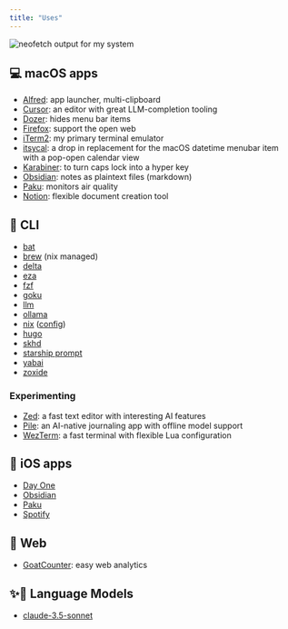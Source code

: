 ```yaml
---
title: "Uses"
---
```


![neofetch output for my system](/img/uses/neofetch.png)


## 💻 macOS apps

- [Alfred](https://www.alfredapp.com/): app launcher, multi-clipboard
- [Cursor](https://cursor.sh/): an editor with great LLM-completion tooling
- [Dozer](https://github.com/Mortennn/Dozer): hides menu bar items
- [Firefox](https://www.mozilla.org/en-US/firefox/new/): support the open web
- [iTerm2](https://iterm2.com/): my primary terminal emulator
- [itsycal](https://www.mowglii.com/itsycal/): a drop in replacement for the macOS datetime menubar item with a pop-open calendar view
- [Karabiner](https://karabiner-elements.pqrs.org/): to turn caps lock into a hyper key
- [Obsidian](https://obsidian.md/): notes as plaintext files (markdown)
- [Paku](https://paku.app/): monitors air quality
- [Notion](https://www.notion.so): flexible document creation tool

## 🧰 CLI

- [bat](https://github.com/sharkdp/bat)
- [brew](https://brew.sh/) (nix managed)
- [delta](https://github.com/dandavison/delta)
- [eza](https://github.com/eza-community/eza)
- [fzf](https://github.com/junegunn/fzf)
- [goku](https://github.com/yqrashawn/GokuRakuJoudo)
- [llm](https://github.com/simonw/llm)
- [ollama](https://github.com/ollama/ollama)
- [nix](https://nixos.org/) ([config](https://github.com/danielcorin/nix-config/))
- [hugo](https://gohugo.io/)
- [skhd](https://github.com/koekeishiya/skhd)
- [starship prompt](https://starship.rs/)
- [yabai](https://github.com/koekeishiya/yabai)
- [zoxide](https://github.com/ajeetdsouza/zoxide)

### Experimenting

- [Zed](https://zed.dev/): a fast text editor with interesting AI features
- [Pile](https://udara.io/pile/): an AI-native journaling app with offline model support
- [WezTerm](https://wezfurlong.org/wezterm/index.html): a fast terminal with flexible Lua configuration

## 📱 iOS apps

- [Day One](https://dayoneapp.com/download/)
- [Obsidian](https://obsidian.md/mobile)
- [Paku](https://paku.app/)
- [Spotify](https://www.spotify.com/us/download/ios/)

## 🔗 Web

- [GoatCounter](https://goatcounter.com): easy web analytics

## ✨🤖 Language Models

- [claude-3.5-sonnet](https://www.anthropic.com/news/claude-3-5-sonnet)
